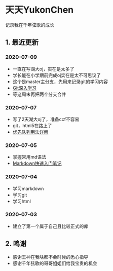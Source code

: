 # 天天YukonChen

记录我在千年弦歌的成长



## 1. 最近更新

### 2020-07-09

- 一直在写湖大oj，实在是太多了
- 学长能在小学期前完成oj实在是太不可思议了
- 这个是master主分支，先用来记录git的学习内容
- [Git深入学习](Notes/03_Git深入学习.md)
- 等这周末再把两个分支合并

### 2020-07-07

- 写了2天湖大oj了，准备ccf不容易
- git，html5在路上了
- [优先队列用法详解](Notes/02_优先队列用法详解.md)

### 2020-07-05

- 掌握常用md语法
- [Markdown快速入门笔记](Notes/01_Markdown快速入门笔记.md)
### 2020-07-04

- 学习markdown
- 学习git
- 学习html


### 2020-07-03

- 建立了第一个属于自己且比较正式的库



## 2. 鸣谢

- 感谢王神在我啥都不会时候的悉心指导
- 感谢千年弦歌的哥哥姐姐们给我宝贵的机会
